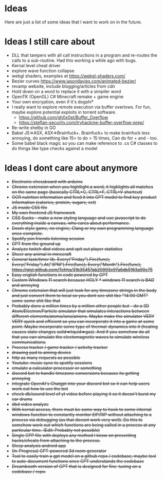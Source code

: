 # Ideas 

Here are just a list of some ideas that I want to work on in the future. 

# Ideas I still care about 

* DLL that tampers with all call instructions in a program and re-routes the calls to a sub-routine. Had this working a while ago with bugs.
* Kernal level cheat driver 
* explore wave function collapse
* webgl shaders, examples at https://webgl-shaders.com/
* Bezier curves https://www.jasondavies.com/animated-bezier/
* revamp website, include blogging/articles from cdn
* Hold down on a word to replace it with a simpiler word
* OpenTK (OpenGL) C# Minecraft remake + game engine 
* Your own encryption, even if it's dogshi*
* I really want to explore remote execution via buffer overlows. For fun, maybe explore potential exploits in torrent software.
  * https://github.com/gh0x0st/Buffer_Overflow
  * https://steflan-security.com/tryhackme-buffer-overflow-prep/
* Re-write shelby in GO
* Babel JS=>ASX, ASX=>Brainfuck+. Brainfuck+ to make brainfuck less annoying, do something like 15> to do > 15 times, Can do for + and - too.
* Some babel black magic so you can make reference to .cs C# classes to do things like type checks against a model

# Ideas I dont care about anymore 
* ~~Electronic chessboard with arduino~~
* ~~Chrome extension when you highllight a word, it highlights all matches on the same page (basically CTRL+C, CTRL+F, CTRL+V shortcut)~~
* ~~OCR nutrition information and feed it into GPT model to find key product information (calories, protein, sugars, ect)~~
* ~~JS inside CSS file~~
* ~~My own frontend JS framework~~
* ~~CSS Sucks - make a new styling language and use javascript to do everything inside a canvas, who cares about performance.~~
* ~~Doom style game, no engine, Clang or my own programming language once complete.~~
* ~~Spotify join friends listening session~~
* ~~GPT from the ground up~~
* ~~Analyze twitch dbd videos and spit out player statistics~~
* ~~Sheer any animal in minecraft~~
* ~~General task/timer lib. Every("Friday").Fire(func); Every("Friday").At("3PM").Fire(func); Every("Month").Fire(func); https://gist.github.com/Tehhs/31b35457ab20993e97a6db5163a90c75~~
* ~~Easy english functions in code powered by GPT~~
* ~~Custom WIndows 11 search because HOLY * windows 11 search is BAD and annoying~~
* ~~Chrome extension that will just look for any timezone strings in the body and just convert them to local so you dont see shit like "14:00 GMT" some some shit like that~~
* ~~Probably done a million times by a million other people but - do a 3D Atom/Electron/Particle simulator that simulates interactions between different elements/atoms/ions/anions. Maybe make the simulator VERY VERY quick and efficient so you can incorperate it into a game at some point. Maybe incorperate some type of thermal-dynamics into it (heating causes state changes solid=>liquid=>gas). And if you somehow do all that you can simulate the electomagnetic waves to simulate wireless communications.~~
* ~~Process tracker / game tracker / activity tracker~~
* ~~drawing pad to aiming device~~
* ~~http as many requests as possible~~
* ~~Youtube-music sync to spotify sessions~~
* ~~emulate a calculator processor or something~~
* ~~discord bot to handle timezone conversions because its getting annoying~~
* ~~integrate OpenAI's Chatgpt into your discord bot so it can help users work out how to use the bot~~
* ~~check db/sound level of yt video before playing it so it doesn't burst my ear drums~~
* ~~dbd video analyze~~
* ~~With kernal access, there must be some way to hook to some internal windows function to constantly monitor EIP/RIP without attaching to a process via debugging (as that doesnt work very well). Do this to somehow work out which functions are being called in a process at any particular time. (Edit: Probably not possible)~~
* ~~Single CPP file with deploys any method I know on preventing hacks/cheats from attaching to the process.~~
* ~~Sleep analysis android app~~
* ~~(In-Progress) GPT-powered 3d room generator~~
* ~~Tool to easily train a gpt model on a github repo / codebase; maybe tool to auto-document functions once GPT understands the codebase~~
* ~~Dreambooth version of GPT that is designed for fine-tuning on a codebase / repo.~~
